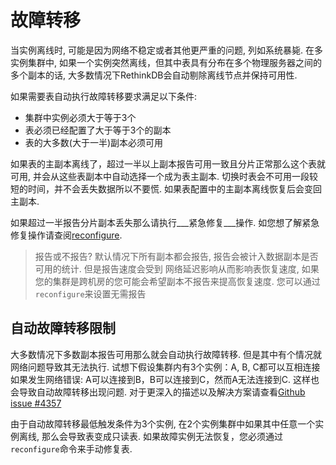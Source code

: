 # 故障转移
当实例离线时, 可能是因为网络不稳定或者其他更严重的问题, 列如系统暴毙.
在多实例集群中, 如果一个实例突然离线，但其中表具有分布在多个物理服务器之间的多个副本的话, 大多数情况下RethinkDB会自动剔除离线节点并保持可用性.

如果需要表自动执行故障转移要求满足以下条件:
* 集群中实例必须大于等于3个
* 表必须已经配置了大于等于3个的副本
* 表的大多数(大于一半)副本必须可用

如果表的主副本离线了，超过一半以上副本报告可用一致且分片正常那么这个表就可用, 并会从这些表副本中自动选择一个成为表主副本. 
切换时表会不可用一段较短的时间，并不会丢失数据所以不要慌. 如果表配置中的主副本离线恢复后会变回主副本.

如果超过一半报告分片副本丢失那么请执行___紧急修复___操作. 如您想了解紧急修复操作请查阅[reconfigure](https://www.rethinkdb.com/api/javascript/reconfigure).

> 报告或不报告? 默认情况下所有副本都会报告, 报告会被计入数据副本是否可用的统计. 但是报告速度会受到
> 网络延迟影响从而影响表恢复速度, 如果您的集群是跨机房的您可能会希望副本不报告来提高恢复速度. 
> 您可以通过`reconfigure`来设置无需报告

## 自动故障转移限制
大多数情况下多数副本报告可用那么就会自动执行故障转移. 但是其中有个情况就网络问题导致其无法执行.
试想下假设集群内有3个实例：A, B, C都可以互相连接如果发生网络错误: A可以连接到B，B可以连接到C，然而A无法连接到C. 
这样也会导致自动故障转移出现问题. 对于更深入的描述以及解决方案请查看[Github issue #4357](https://github.com/rethinkdb/rethinkdb/issues/4357)

由于自动故障转移最低触发条件为3个实例, 在2个实例集群中如果其中任意一个实例离线, 那么会导致表变成只读表.
如果故障实例无法恢复，您必须通过`reconfigure`命令来手动修复表.